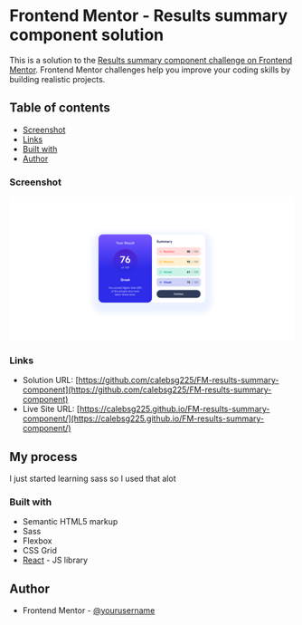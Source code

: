 # Frontend Mentor - Results summary component solution

This is a solution to the [Results summary component challenge on Frontend Mentor](https://www.frontendmentor.io/challenges/results-summary-component-CE_K6s0maV). Frontend Mentor challenges help you improve your coding skills by building realistic projects. 

## Table of contents

  - [Screenshot](#screenshot)
  - [Links](#links)
  - [Built with](#built-with)
- [Author](#author)

### Screenshot

![](./src/design/desktop-design.png)

### Links

- Solution URL: [https://github.com/calebsg225/FM-results-summary-component](https://github.com/calebsg225/FM-results-summary-component)
- Live Site URL: [https://calebsg225.github.io/FM-results-summary-component/](https://calebsg225.github.io/FM-results-summary-component/)

## My process

I just started learning sass so I used that alot

### Built with

- Semantic HTML5 markup
- Sass
- Flexbox
- CSS Grid
- [React](https://reactjs.org/) - JS library

## Author

- Frontend Mentor - [@yourusername](https://www.frontendmentor.io/profile/calebsg225)